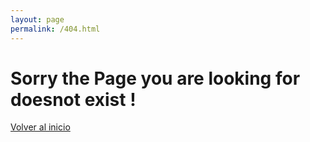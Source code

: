 ```yaml
---
layout: page
permalink: /404.html
---
```


# Sorry the Page you are looking for doesnot exist ! 

[Volver al inicio]({{site.url}}{{site.baseurl}})
